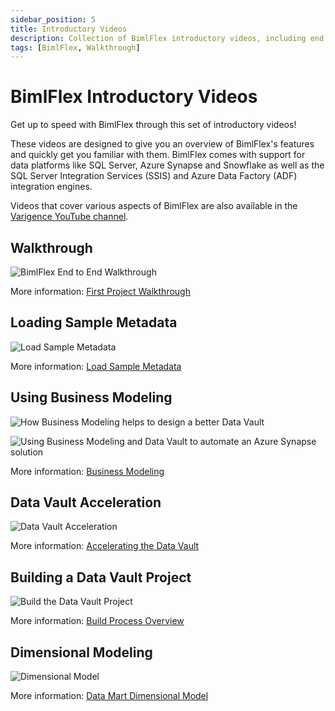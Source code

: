 ```yaml
---
sidebar_position: 5
title: Introductory Videos
description: Collection of BimlFlex introductory videos, including end to end walkthrough, loading sample metadata, data vault acceleration, and building a data vault project and dimensional models
tags: [BimlFlex, Walkthrough]
---
```

# BimlFlex Introductory Videos

Get up to speed with BimlFlex through this set of introductory videos!

These videos are designed to give you an overview of BimlFlex's features and quickly get you familiar with them. BimlFlex comes with support for data platforms like SQL Server, Azure Synapse and Snowflake as well as the SQL Server Integration Services (SSIS) and Azure Data Factory (ADF) integration engines.

Videos that cover various aspects of BimlFlex are also available in the [Varigence YouTube channel](https://www.youtube.com/user/varigence).

## Walkthrough

![BimlFlex End to End Walkthrough](https://www.youtube.com/watch?v=6BgkXqjDtvY?rel=0&autoplay=0 "BimlFlex End to End Walkthrough")

More information: [First Project Walkthrough](./first-project-walkthrough)

## Loading Sample Metadata

![Load Sample Metadata](https://www.youtube.com/watch?v=2rL853XpST4?rel=0&autoplay=0 "Load Sample Metadata")

More information: [Load Sample Metadata](./sample-metadata)

## Using Business Modeling

![How Business Modeling helps to design a better Data Vault](https://www.youtube.com/watch?v=tNbPGnFr8AI)

![Using Business Modeling and Data Vault to automate an Azure Synapse solution](https://www.youtube.com/watch?v=EeDTDV__cBM)

More information: [Business Modeling](../metadata-editors/business-modeling)

## Data Vault Acceleration

![Data Vault Acceleration](https://www.youtube.com/watch?v=w1UTANpF_ug?rel=0&autoplay=0 "Data Vault Acceleration")

More information: [Accelerating the Data Vault](../metadata-editors/accelerator)

## Building a Data Vault Project

![Build the Data Vault Project](https://www.youtube.com/watch?v=qYu8pwqgAm0?rel=0&autoplay=0 "Build the Data Vault Project")

More information: [Build Process Overview](../build-and-deployment)

## Dimensional Modeling

![Dimensional Model](https://www.youtube.com/watch?v=UKq-libt3xg?rel=0&autoplay=0 "Dimensional Model")

More information: [Data Mart Dimensional Model](../delivering-data-marts)
